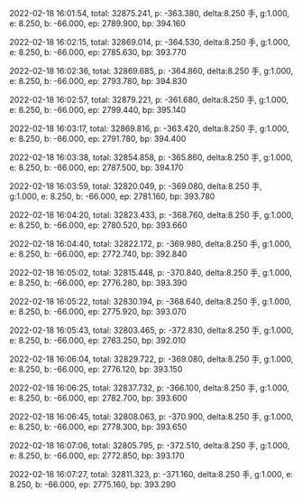 2022-02-18 16:01:54, total: 32875.241, p: -363.380, delta:8.250 手, g:1.000, e: 8.250, b: -66.000, ep: 2789.900, bp: 394.160

2022-02-18 16:02:15, total: 32869.014, p: -364.530, delta:8.250 手, g:1.000, e: 8.250, b: -66.000, ep: 2785.630, bp: 393.770

2022-02-18 16:02:36, total: 32869.685, p: -364.860, delta:8.250 手, g:1.000, e: 8.250, b: -66.000, ep: 2793.780, bp: 394.830

2022-02-18 16:02:57, total: 32879.221, p: -361.680, delta:8.250 手, g:1.000, e: 8.250, b: -66.000, ep: 2799.440, bp: 395.140

2022-02-18 16:03:17, total: 32869.816, p: -363.420, delta:8.250 手, g:1.000, e: 8.250, b: -66.000, ep: 2791.780, bp: 394.400

2022-02-18 16:03:38, total: 32854.858, p: -365.860, delta:8.250 手, g:1.000, e: 8.250, b: -66.000, ep: 2787.500, bp: 394.170

2022-02-18 16:03:59, total: 32820.049, p: -369.080, delta:8.250 手, g:1.000, e: 8.250, b: -66.000, ep: 2781.160, bp: 393.780

2022-02-18 16:04:20, total: 32823.433, p: -368.760, delta:8.250 手, g:1.000, e: 8.250, b: -66.000, ep: 2780.520, bp: 393.660

2022-02-18 16:04:40, total: 32822.172, p: -369.980, delta:8.250 手, g:1.000, e: 8.250, b: -66.000, ep: 2772.740, bp: 392.840

2022-02-18 16:05:02, total: 32815.448, p: -370.840, delta:8.250 手, g:1.000, e: 8.250, b: -66.000, ep: 2776.280, bp: 393.390

2022-02-18 16:05:22, total: 32830.194, p: -368.640, delta:8.250 手, g:1.000, e: 8.250, b: -66.000, ep: 2775.920, bp: 393.070

2022-02-18 16:05:43, total: 32803.465, p: -372.830, delta:8.250 手, g:1.000, e: 8.250, b: -66.000, ep: 2763.250, bp: 392.010

2022-02-18 16:06:04, total: 32829.722, p: -369.080, delta:8.250 手, g:1.000, e: 8.250, b: -66.000, ep: 2776.120, bp: 393.150

2022-02-18 16:06:25, total: 32837.732, p: -366.100, delta:8.250 手, g:1.000, e: 8.250, b: -66.000, ep: 2782.700, bp: 393.600

2022-02-18 16:06:45, total: 32808.063, p: -370.900, delta:8.250 手, g:1.000, e: 8.250, b: -66.000, ep: 2778.300, bp: 393.650

2022-02-18 16:07:06, total: 32805.795, p: -372.510, delta:8.250 手, g:1.000, e: 8.250, b: -66.000, ep: 2772.850, bp: 393.170

2022-02-18 16:07:27, total: 32811.323, p: -371.160, delta:8.250 手, g:1.000, e: 8.250, b: -66.000, ep: 2775.160, bp: 393.290